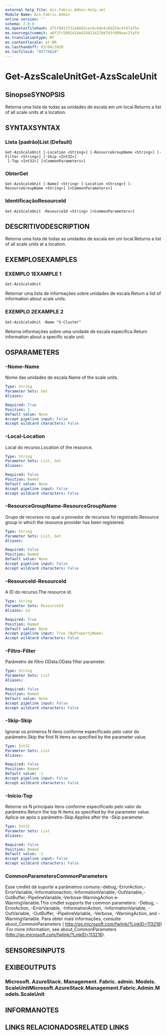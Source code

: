 ```yaml
---
external help file: Azs.Fabric.Admin-help.xml
Module Name: Azs.Fabric.Admin
online version: ''
schema: 2.0.0
ms.openlocfilehash: 475f8913731e8663cec6c6de4c89254c47d7af5e
ms.sourcegitcommit: a6f2fc500242de6248224278d743fd09aac2fafd
ms.translationtype: MT
ms.contentlocale: pt-BR
ms.lasthandoff: 03/04/2020
ms.locfileid: "93774624"
---
```

# <span data-ttu-id="0b11c-101">Get-AzsScaleUnit</span><span class="sxs-lookup"><span data-stu-id="0b11c-101">Get-AzsScaleUnit</span></span>

## <span data-ttu-id="0b11c-102">Sinopse</span><span class="sxs-lookup"><span data-stu-id="0b11c-102">SYNOPSIS</span></span>
<span data-ttu-id="0b11c-103">Retorna uma lista de todas as unidades de escala em um local.</span><span class="sxs-lookup"><span data-stu-id="0b11c-103">Returns a list of all scale units at a location.</span></span>

## <span data-ttu-id="0b11c-104">SYNTAX</span><span class="sxs-lookup"><span data-stu-id="0b11c-104">SYNTAX</span></span>

### <span data-ttu-id="0b11c-105">Lista (padrão)</span><span class="sxs-lookup"><span data-stu-id="0b11c-105">List (Default)</span></span>
```
Get-AzsScaleUnit [-Location <String>] [-ResourceGroupName <String>] [-Filter <String>] [-Skip <Int32>]
 [-Top <Int32>] [<CommonParameters>]
```

### <span data-ttu-id="0b11c-106">Obter</span><span class="sxs-lookup"><span data-stu-id="0b11c-106">Get</span></span>
```
Get-AzsScaleUnit [-Name] <String> [-Location <String>] [-ResourceGroupName <String>] [<CommonParameters>]
```

### <span data-ttu-id="0b11c-107">Identificação</span><span class="sxs-lookup"><span data-stu-id="0b11c-107">ResourceId</span></span>
```
Get-AzsScaleUnit -ResourceId <String> [<CommonParameters>]
```

## <span data-ttu-id="0b11c-108">DESCRITIVO</span><span class="sxs-lookup"><span data-stu-id="0b11c-108">DESCRIPTION</span></span>
<span data-ttu-id="0b11c-109">Retorna uma lista de todas as unidades de escala em um local.</span><span class="sxs-lookup"><span data-stu-id="0b11c-109">Returns a list of all scale units at a location.</span></span>

## <span data-ttu-id="0b11c-110">EXEMPLOS</span><span class="sxs-lookup"><span data-stu-id="0b11c-110">EXAMPLES</span></span>

### <span data-ttu-id="0b11c-111">EXEMPLO 1</span><span class="sxs-lookup"><span data-stu-id="0b11c-111">EXAMPLE 1</span></span>
```
Get-AzsScaleUnit
```

<span data-ttu-id="0b11c-112">Retornar uma lista de informações sobre unidades de escala.</span><span class="sxs-lookup"><span data-stu-id="0b11c-112">Return a list of information about scale units.</span></span>

### <span data-ttu-id="0b11c-113">EXEMPLO 2</span><span class="sxs-lookup"><span data-stu-id="0b11c-113">EXAMPLE 2</span></span>
```
Get-AzsScaleUnit -Name "S-Cluster"
```

<span data-ttu-id="0b11c-114">Retorna informações sobre uma unidade de escala específica.</span><span class="sxs-lookup"><span data-stu-id="0b11c-114">Return information about a specific scale unit.</span></span>

## <span data-ttu-id="0b11c-115">OS</span><span class="sxs-lookup"><span data-stu-id="0b11c-115">PARAMETERS</span></span>

### <span data-ttu-id="0b11c-116">-Nome</span><span class="sxs-lookup"><span data-stu-id="0b11c-116">-Name</span></span>
<span data-ttu-id="0b11c-117">Nome das unidades de escala.</span><span class="sxs-lookup"><span data-stu-id="0b11c-117">Name of the scale units.</span></span>

```yaml
Type: String
Parameter Sets: Get
Aliases:

Required: True
Position: 1
Default value: None
Accept pipeline input: False
Accept wildcard characters: False
```

### <span data-ttu-id="0b11c-118">-Local</span><span class="sxs-lookup"><span data-stu-id="0b11c-118">-Location</span></span>
<span data-ttu-id="0b11c-119">Local do recurso.</span><span class="sxs-lookup"><span data-stu-id="0b11c-119">Location of the resource.</span></span>

```yaml
Type: String
Parameter Sets: List, Get
Aliases:

Required: False
Position: Named
Default value: None
Accept pipeline input: False
Accept wildcard characters: False
```

### <span data-ttu-id="0b11c-120">-ResourceGroupName</span><span class="sxs-lookup"><span data-stu-id="0b11c-120">-ResourceGroupName</span></span>
<span data-ttu-id="0b11c-121">Grupo de recursos no qual o provedor de recursos foi registrado.</span><span class="sxs-lookup"><span data-stu-id="0b11c-121">Resource group in which the resource provider has been registered.</span></span>

```yaml
Type: String
Parameter Sets: List, Get
Aliases:

Required: False
Position: Named
Default value: None
Accept pipeline input: False
Accept wildcard characters: False
```

### <span data-ttu-id="0b11c-122">-ResourceId</span><span class="sxs-lookup"><span data-stu-id="0b11c-122">-ResourceId</span></span>
<span data-ttu-id="0b11c-123">A ID do recurso.</span><span class="sxs-lookup"><span data-stu-id="0b11c-123">The resource id.</span></span>

```yaml
Type: String
Parameter Sets: ResourceId
Aliases: id

Required: True
Position: Named
Default value: None
Accept pipeline input: True (ByPropertyName)
Accept wildcard characters: False
```

### <span data-ttu-id="0b11c-124">-Filtro</span><span class="sxs-lookup"><span data-stu-id="0b11c-124">-Filter</span></span>
<span data-ttu-id="0b11c-125">Parâmetro de filtro OData.</span><span class="sxs-lookup"><span data-stu-id="0b11c-125">OData filter parameter.</span></span>

```yaml
Type: String
Parameter Sets: List
Aliases:

Required: False
Position: Named
Default value: None
Accept pipeline input: False
Accept wildcard characters: False
```

### <span data-ttu-id="0b11c-126">-Skip</span><span class="sxs-lookup"><span data-stu-id="0b11c-126">-Skip</span></span>
<span data-ttu-id="0b11c-127">Ignorar os primeiros N itens conforme especificado pelo valor do parâmetro.</span><span class="sxs-lookup"><span data-stu-id="0b11c-127">Skip the first N items as specified by the parameter value.</span></span>

```yaml
Type: Int32
Parameter Sets: List
Aliases:

Required: False
Position: Named
Default value: -1
Accept pipeline input: False
Accept wildcard characters: False
```

### <span data-ttu-id="0b11c-128">-Início</span><span class="sxs-lookup"><span data-stu-id="0b11c-128">-Top</span></span>
<span data-ttu-id="0b11c-129">Retorne os N principais itens conforme especificado pelo valor do parâmetro.</span><span class="sxs-lookup"><span data-stu-id="0b11c-129">Return the top N items as specified by the parameter value.</span></span>
<span data-ttu-id="0b11c-130">Aplica-se após o parâmetro-Skip.</span><span class="sxs-lookup"><span data-stu-id="0b11c-130">Applies after the -Skip parameter.</span></span>

```yaml
Type: Int32
Parameter Sets: List
Aliases:

Required: False
Position: Named
Default value: -1
Accept pipeline input: False
Accept wildcard characters: False
```

### <span data-ttu-id="0b11c-131">CommonParameters</span><span class="sxs-lookup"><span data-stu-id="0b11c-131">CommonParameters</span></span>
<span data-ttu-id="0b11c-132">Esse cmdlet dá suporte a parâmetros comuns:-debug,-ErrorAction,-ErrorVariable,-Informationaction,-InformationVariable,-OutVariable,-OutBuffer,-PipelineVariable,-Verbose-WarningAction e-WarningVariable.</span><span class="sxs-lookup"><span data-stu-id="0b11c-132">This cmdlet supports the common parameters: -Debug, -ErrorAction, -ErrorVariable, -InformationAction, -InformationVariable, -OutVariable, -OutBuffer, -PipelineVariable, -Verbose, -WarningAction, and -WarningVariable.</span></span> <span data-ttu-id="0b11c-133">Para obter mais informações, consulte about_CommonParameters ( http://go.microsoft.com/fwlink/?LinkID=113216) .</span><span class="sxs-lookup"><span data-stu-id="0b11c-133">For more information, see about_CommonParameters (http://go.microsoft.com/fwlink/?LinkID=113216).</span></span>

## <span data-ttu-id="0b11c-134">SENSORES</span><span class="sxs-lookup"><span data-stu-id="0b11c-134">INPUTS</span></span>

## <span data-ttu-id="0b11c-135">EXIBE</span><span class="sxs-lookup"><span data-stu-id="0b11c-135">OUTPUTS</span></span>

### <span data-ttu-id="0b11c-136">Microsoft. AzureStack. Management. Fabric. admin. Models. ScaleUnit</span><span class="sxs-lookup"><span data-stu-id="0b11c-136">Microsoft.AzureStack.Management.Fabric.Admin.Models.ScaleUnit</span></span>

## <span data-ttu-id="0b11c-137">INFORMA</span><span class="sxs-lookup"><span data-stu-id="0b11c-137">NOTES</span></span>

## <span data-ttu-id="0b11c-138">LINKS RELACIONADOS</span><span class="sxs-lookup"><span data-stu-id="0b11c-138">RELATED LINKS</span></span>
